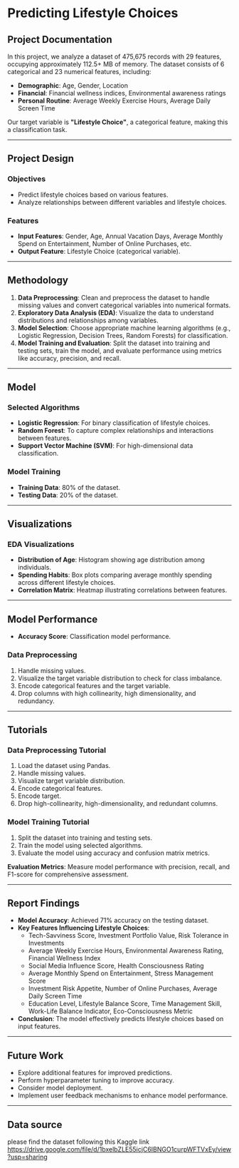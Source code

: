 # Predicting Lifestyle Choices

## Project Documentation

In this project, we analyze a dataset of 475,675 records with 29 features, occupying approximately 112.5+ MB of memory. The dataset consists of 6 categorical and 23 numerical features, including:

- **Demographic**: Age, Gender, Location
- **Financial**: Financial wellness indices, Environmental awareness ratings
- **Personal Routine**: Average Weekly Exercise Hours, Average Daily Screen Time

Our target variable is **"Lifestyle Choice"**, a categorical feature, making this a classification task.

---

## Project Design

### Objectives
- Predict lifestyle choices based on various features.
- Analyze relationships between different variables and lifestyle choices.

### Features
- **Input Features**: Gender, Age, Annual Vacation Days, Average Monthly Spend on Entertainment, Number of Online Purchases, etc.
- **Output Feature**: Lifestyle Choice (categorical variable).

---

## Methodology

1. **Data Preprocessing**: Clean and preprocess the dataset to handle missing values and convert categorical variables into numerical formats.
2. **Exploratory Data Analysis (EDA)**: Visualize the data to understand distributions and relationships among variables.
3. **Model Selection**: Choose appropriate machine learning algorithms (e.g., Logistic Regression, Decision Trees, Random Forests) for classification.
4. **Model Training and Evaluation**: Split the dataset into training and testing sets, train the model, and evaluate performance using metrics like accuracy, precision, and recall.

---

## Model

### Selected Algorithms
- **Logistic Regression**: For binary classification of lifestyle choices.
- **Random Forest**: To capture complex relationships and interactions between features.
- **Support Vector Machine (SVM)**: For high-dimensional data classification.

### Model Training
- **Training Data**: 80% of the dataset.
- **Testing Data**: 20% of the dataset.

---

## Visualizations

### EDA Visualizations
- **Distribution of Age**: Histogram showing age distribution among individuals.
- **Spending Habits**: Box plots comparing average monthly spending across different lifestyle choices.
- **Correlation Matrix**: Heatmap illustrating correlations between features.

---

## Model Performance

- **Accuracy Score**: Classification model performance.
  
### Data Preprocessing
1. Handle missing values.
2. Visualize the target variable distribution to check for class imbalance.
3. Encode categorical features and the target variable.
4. Drop columns with high collinearity, high dimensionality, and redundancy.

---

## Tutorials

### Data Preprocessing Tutorial
1. Load the dataset using Pandas.
2. Handle missing values.
3. Visualize target variable distribution.
4. Encode categorical features.
5. Encode target.
6. Drop high-collinearity, high-dimensionality, and redundant columns.

### Model Training Tutorial
1. Split the dataset into training and testing sets.
2. Train the model using selected algorithms.
3. Evaluate the model using accuracy and confusion matrix metrics.

**Evaluation Metrics**: Measure model performance with precision, recall, and F1-score for comprehensive assessment.

---

## Report Findings

- **Model Accuracy**: Achieved 71% accuracy on the testing dataset.
- **Key Features Influencing Lifestyle Choices**:
  - Tech-Savviness Score, Investment Portfolio Value, Risk Tolerance in Investments
  - Average Weekly Exercise Hours, Environmental Awareness Rating, Financial Wellness Index
  - Social Media Influence Score, Health Consciousness Rating
  - Average Monthly Spend on Entertainment, Stress Management Score
  - Investment Risk Appetite, Number of Online Purchases, Average Daily Screen Time
  - Education Level, Lifestyle Balance Score, Time Management Skill, Work-Life Balance Indicator, Eco-Consciousness Metric
- **Conclusion**: The model effectively predicts lifestyle choices based on input features.

---

## Future Work

- Explore additional features for improved predictions.
- Perform hyperparameter tuning to improve accuracy.
- Consider model deployment.
- Implement user feedback mechanisms to enhance model performance.

---

## Data source
please find the dataset following this Kaggle link https://drive.google.com/file/d/1bxelbZLE55icjC6IBNGO1curpWFTVxEy/view?usp=sharing
